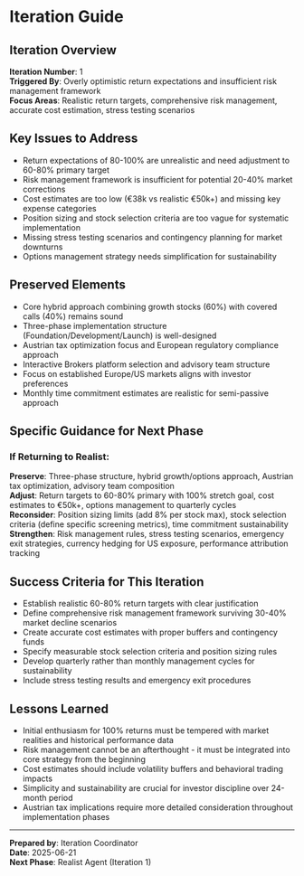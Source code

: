 # Iteration Guide

## Iteration Overview
**Iteration Number**: 1  
**Triggered By**: Overly optimistic return expectations and insufficient risk management framework  
**Focus Areas**: Realistic return targets, comprehensive risk management, accurate cost estimation, stress testing scenarios

## Key Issues to Address
- Return expectations of 80-100% are unrealistic and need adjustment to 60-80% primary target
- Risk management framework is insufficient for potential 20-40% market corrections
- Cost estimates are too low (€38k vs realistic €50k+) and missing key expense categories
- Position sizing and stock selection criteria are too vague for systematic implementation
- Missing stress testing scenarios and contingency planning for market downturns
- Options management strategy needs simplification for sustainability

## Preserved Elements
- Core hybrid approach combining growth stocks (60%) with covered calls (40%) remains sound
- Three-phase implementation structure (Foundation/Development/Launch) is well-designed
- Austrian tax optimization focus and European regulatory compliance approach
- Interactive Brokers platform selection and advisory team structure
- Focus on established Europe/US markets aligns with investor preferences
- Monthly time commitment estimates are realistic for semi-passive approach

## Specific Guidance for Next Phase

### If Returning to Realist:
**Preserve**: Three-phase structure, hybrid growth/options approach, Austrian tax optimization, advisory team composition  
**Adjust**: Return targets to 60-80% primary with 100% stretch goal, cost estimates to €50k+, options management to quarterly cycles  
**Reconsider**: Position sizing limits (add 8% per stock max), stock selection criteria (define specific screening metrics), time commitment sustainability  
**Strengthen**: Risk management rules, stress testing scenarios, emergency exit strategies, currency hedging for US exposure, performance attribution tracking

## Success Criteria for This Iteration
- Establish realistic 60-80% return targets with clear justification
- Define comprehensive risk management framework surviving 30-40% market decline scenarios
- Create accurate cost estimates with proper buffers and contingency funds
- Specify measurable stock selection criteria and position sizing rules
- Develop quarterly rather than monthly management cycles for sustainability
- Include stress testing results and emergency exit procedures

## Lessons Learned
- Initial enthusiasm for 100% returns must be tempered with market realities and historical performance data
- Risk management cannot be an afterthought - it must be integrated into core strategy from the beginning
- Cost estimates should include volatility buffers and behavioral trading impacts
- Simplicity and sustainability are crucial for investor discipline over 24-month period
- Austrian tax implications require more detailed consideration throughout implementation phases

---
**Prepared by**: Iteration Coordinator  
**Date**: 2025-06-21  
**Next Phase**: Realist Agent (Iteration 1)